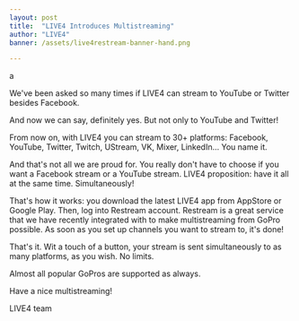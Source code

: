 ```yaml
---
layout: post
title:  "LIVE4 Introduces Multistreaming"
author: "LIVE4"
banner: /assets/live4restream-banner-hand.png

---
```


a


We've been asked so many times if LIVE4 can stream to YouTube or Twitter besides Facebook.

And now we can say, definitely yes. But not only to YouTube and Twitter!

From now on, with LIVE4 you can stream to 30+ platforms: Facebook, YouTube, Twitter, Twitch, 
UStream, VK, Mixer, LinkedIn... You name it.

And that's not all we are proud for. You really don't have to choose if you want 
a Facebook stream or a YouTube stream. LIVE4 proposition: have it all at the same time. Simultaneously!

That's how it works: you download the latest LIVE4 app from AppStore or Google Play. 
Then, log into Restream account. Restream is a great service that we have recently integrated with 
to make multistreaming from GoPro possible. 
As soon as you set up channels you want to stream to, it's done!

That's it. Wit a touch of a button, your stream is sent simultaneously to as many platforms, 
as you wish. No limits. 

Almost all popular GoPros are supported as always.

Have a nice multistreaming!

LIVE4 team
